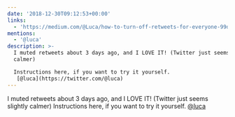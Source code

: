 ```yaml
---
date: '2018-12-30T09:12:53+00:00'
links:
  - 'https://medium.com/@Luca/how-to-turn-off-retweets-for-everyone-99dd835c10f8'
mentions:
  - '@luca'
description: >-
  I muted retweets about 3 days ago, and I LOVE IT! (Twitter just seems slightly
  calmer)

  Instructions here, if you want to try it yourself. 
   [@luca](https://twitter.com/@luca)
---
```

I muted retweets about 3 days ago, and I LOVE IT! (Twitter just seems slightly calmer)
Instructions here, if you want to try it yourself. 
 [@luca](https://twitter.com/@luca)
